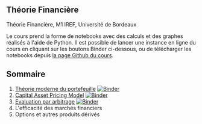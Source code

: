 ## Théorie Financière

Théorie Financière, M1 IREF, Université de Bordeaux

Le cours prend la forme de notebooks avec des calculs et des graphes réalisés à l'aide de Python. Il est possible de lancer une instance en ligne du cours en cliquant sur les boutons Binder ci-dessous, ou de télécharger les notebooks depuis [la page Github du cours](https://github.com/nicolasmauhe/theorie_financiere). 

## Sommaire

1. [Théorie moderne du portefeuille](https://github.com/nicolasmauhe/theorie_financiere/blob/master/Partie_1.html) [![Binder](https://mybinder.org/badge.svg)](https://mybinder.org/v2/gh/nicolasmauhe/theorie_financiere/master?filepath=Partie_1.ipynb)
2. [Capital Asset Pricing Model](https://github.com/nicolasmauhe/theorie_financiere/blob/master/Partie_2.html) [![Binder](https://mybinder.org/badge.svg)](https://mybinder.org/v2/gh/nicolasmauhe/theorie_financiere/master?filepath=Partie_2.ipynb)
3. [Evaluation par arbitrage](https://github.com/nicolasmauhe/theorie_financiere/blob/master/Partie_3.html) [![Binder](https://mybinder.org/badge.svg)](https://mybinder.org/v2/gh/nicolasmauhe/theorie_financiere/master?filepath=Partie_3.ipynb)
4. L'efficacité des marchés financiers
5. Options et autres produits dérivés